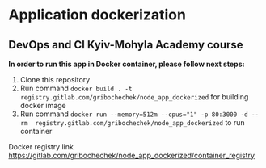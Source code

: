 # Application dockerization
## DevOps and CI Kyiv-Mohyla Academy course

**In order to run this app in Docker container, please follow next steps:**

1. Clone this repository
2. Run command `docker build . -t  registry.gitlab.com/gribochechek/node_app_dockerized` for building docker image
3. Run command `docker run --memory=512m --cpus="1" -p 80:3000 -d --rm  registry.gitlab.com/gribochechek/node_app_dockerized` to run container

Docker registry link
https://gitlab.com/gribochechek/node_app_dockerized/container_registry





